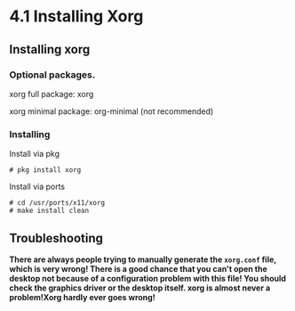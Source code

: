 # 4.1 Installing Xorg

## Installing xorg 

### Optional packages.

xorg full package: xorg 

xorg minimal package: org-minimal (not recommended)

### Installing

Install via pkg

`# pkg install xorg`

Install via ports

```
# cd /usr/ports/x11/xorg
# make install clean
```


## Troubleshooting

**There are always people trying to manually generate the `xorg.conf` file, which is very wrong! There is a good chance that you can't open the desktop not because of a configuration problem with this file! You should check the graphics driver or the desktop itself. xorg is almost never a problem!Xorg hardly ever goes wrong!**
